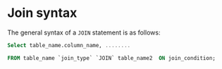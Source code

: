 # Join syntax

The general syntax of a `JOIN` statement is as follows:

```sql
Select table_name.column_name, ........

FROM table_name `join_type` `JOIN` table_name2  ON join_condition;
```
